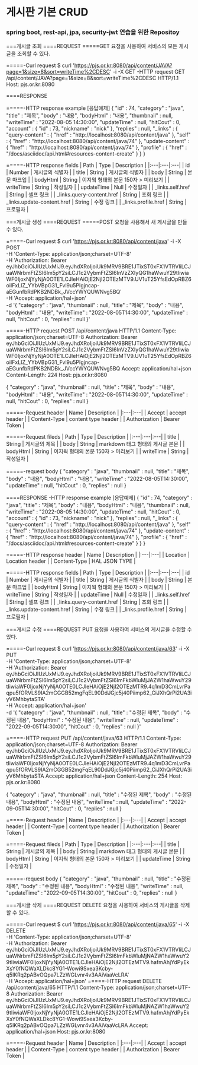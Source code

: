 # 게시판 기본 CRUD

### spring boot, rest-api, jpa, security-jwt 연습을 위한 Repositoy

===게시글 조회
====REQUEST
=====GET 요청을 사용하여 서비스의 모든 게시글을 조회할 수 있다.


=====-Curl request
$ curl 'https://pjs.or.kr:8080/api/content/JAVA?page=1&size=8&sort=writeTime%2CDESC' -i -X GET
-HTTP request
GET /api/content/JAVA?page=1&size=8&sort=writeTime%2CDESC HTTP/1.1
Host: pjs.or.kr:8080



====RESPONSE

=====-HTTP response example [응답예제]
{
  "id" : 74,
  "category" : "java",
  "title" : "제목",
  "body" : "내용",
  "bodyHtml" : "내용",
  "thumbnail" : null,
  "writeTime" : "2022-08-05 14:30:00",
  "updateTime" : null,
  "hitCout" : 0,
  "account" : {
    "id" : 73,
    "nickname" : "nick"
  },
  "replies" : null,
  "_links" : {
    "query-content" : {
      "href" : "http://localhost:8080/api/content/java"
    },
    "self" : {
      "href" : "http://localhost:8080/api/content/java/74"
    },
    "update-content" : {
      "href" : "http://localhost:8080/api/content/java/74"
    },
    "profile" : {
      "href" : "/docs/asciidoc/api.html#resources-content-create"
    }
  }
}


=====-HTTP response fields
| Path | Type | Description |
|:---|:---|:---|
| id | Number | 게시글의 식별자 |
| title | String | 게시글의 식별자 |
| body | String | 본문 마크업 |
| bodyHtml | String | 이지웍 형태의 본문 150자 > 미리보기 |
| writeTime | String | 작성일자 |
| updateTime | Null | 수정일자 |
| _links.self.href | String | 셀프 링크 |
| _links.query-content.href | String | 조회 링크 |
| _links.update-content.href | String | 수정 링크 |
| _links.profile.href | String | 프로필자 |



===게시글 생성
====REQUEST
=====POST 요청을 사용해서 새 게시글을 만들 수 있다.

=====-Curl request
$ curl 'https://pjs.or.kr:8080/api/content/java' -i -X POST \
    -H 'Content-Type: application/json;charset=UTF-8' \
    -H 'Authorization: Bearer eyJhbGciOiJIUzUxMiJ9.eyJhdXRoIjoiUk9MRV9BRE1JTixST0xFX1VTRVIiLCJuaWNrbmFtZSI6Im5pY2siLCJ1c2VybmFtZSI6InVzZXIyQG1haWwuY29tIiwiaWF0IjoxNjYyNjA0OTE1LCJleHAiOjE2NjI2OTEzMTV9.UV1uT25YfsEdOpRBZ6oiIFxLIZ_YYbVBpG31_Fvl9u5PIgjncap-aEGunfbRdPKB2NDBk_JVccYWYQUWNvg5BQ' \
    -H 'Accept: application/hal+json' \
    -d '{
  "category" : "java",
  "thumbnail" : null,
  "title" : "제목",
  "body" : "내용",
  "bodyHtml" : "내용",
  "writeTime" : "2022-08-05T14:30:00",
  "updateTime" : null,
  "hitCout" : 0,
  "replies" : null
}'



=====-HTTP request
POST /api/content/java HTTP/1.1
Content-Type: application/json;charset=UTF-8
Authorization: Bearer eyJhbGciOiJIUzUxMiJ9.eyJhdXRoIjoiUk9MRV9BRE1JTixST0xFX1VTRVIiLCJuaWNrbmFtZSI6Im5pY2siLCJ1c2VybmFtZSI6InVzZXIyQG1haWwuY29tIiwiaWF0IjoxNjYyNjA0OTE1LCJleHAiOjE2NjI2OTEzMTV9.UV1uT25YfsEdOpRBZ6oiIFxLIZ_YYbVBpG31_Fvl9u5PIgjncap-aEGunfbRdPKB2NDBk_JVccYWYQUWNvg5BQ
Accept: application/hal+json
Content-Length: 224
Host: pjs.or.kr:8080

{
  "category" : "java",
  "thumbnail" : null,
  "title" : "제목",
  "body" : "내용",
  "bodyHtml" : "내용",
  "writeTime" : "2022-08-05T14:30:00",
  "updateTime" : null,
  "hitCout" : 0,
  "replies" : null
}


=====-Request header
| Name | Description |
|:---|:---|
| Accept | accept header |
| Content-Type | content type header | 
| Authorization | Bearer Token |


=====-Request fileds
| Path | Type | Description |
|:---|:---|:---|
| title | String | 게시글의 제목 |
| body | String | markdown 태그 형태의 게시글 본문 |
| bodyHtml | String | 이지웍 형태의 본문 150자 > 미리보기 |
| writeTime | String | 작성일자 |


=====-request body
{
  "category" : "java",
  "thumbnail" : null,
  "title" : "제목",
  "body" : "내용",
  "bodyHtml" : "내용",
  "writeTime" : "2022-08-05T14:30:00",
  "updateTime" : null,
  "hitCout" : 0,
  "replies" : null
}

====RESPONSE
-HTTP response example [응답예제]
{
  "id" : 74,
  "category" : "java",
  "title" : "제목",
  "body" : "내용",
  "bodyHtml" : "내용",
  "thumbnail" : null,
  "writeTime" : "2022-08-05 14:30:00",
  "updateTime" : null,
  "hitCout" : 0,
  "account" : {
    "id" : 73,
    "nickname" : "nick"
  },
  "replies" : null,
  "_links" : {
    "query-content" : {
      "href" : "http://localhost:8080/api/content/java"
    },
    "self" : {
      "href" : "http://localhost:8080/api/content/java/74"
    },
    "update-content" : {
      "href" : "http://localhost:8080/api/content/java/74"
    },
    "profile" : {
      "href" : "/docs/asciidoc/api.html#resources-content-create"
    }
  }
}

=====-HTTP response header
| Name | Description |
|:---|:---|
| Location | Location header |
| Content-Type | HAL JSON TYPE |


=====-HTTP response fields
| Path | Type | Description |
|:---|:---|:---|
| id | Number | 게시글의 식별자 |
| title | String | 게시글의 식별자 |
| body | String | 본문 마크업 |
| bodyHtml | String | 이지웍 형태의 본문 150자 > 미리보기 |
| writeTime | String | 작성일자 |
| updateTime | Null | 수정일자 |
| _links.self.href | String | 셀프 링크 |
| _links.query-content.href | String | 조회 링크 |
| _links.update-content.href | String | 수정 링크 |
| _links.profile.href | String | 프로필자 |




===게시글 수정
====REQUEST
PUT 요청을 사용하여 서비스의 게시글을 수정할 수 있다.

=====-Curl request
$ curl 'https://pjs.or.kr:8080/api/content/java/63' -i -X PUT \
    -H 'Content-Type: application/json;charset=UTF-8' \
    -H 'Authorization: Bearer eyJhbGciOiJIUzUxMiJ9.eyJhdXRoIjoiUk9MRV9BRE1JTixST0xFX1VTRVIiLCJuaWNrbmFtZSI6Im5pY2siLCJ1c2VybmFtZSI6ImFkbWluMjJAZW1haWwuY29tIiwiaWF0IjoxNjYyNjA0OTE0LCJleHAiOjE2NjI2OTEzMTR9.4q1mD3CmLvrPaqpu5fORVLS9IA2mCGGB52mgFqEL90DdJGjc5j40Piimp62_CiJXhQrPi2UA3iyV6MhbytaSTA' \
    -H 'Accept: application/hal+json' \
    -d '{
  "category" : "java",
  "thumbnail" : null,
  "title" : "수정된 제목",
  "body" : "수정된 내용",
  "bodyHtml" : "수정된 내용",
  "writeTime" : null,
  "updateTime" : "2022-09-05T14:30:00",
  "hitCout" : 0,
  "replies" : null
}'


=====-HTTP request
PUT /api/content/java/63 HTTP/1.1
Content-Type: application/json;charset=UTF-8
Authorization: Bearer eyJhbGciOiJIUzUxMiJ9.eyJhdXRoIjoiUk9MRV9BRE1JTixST0xFX1VTRVIiLCJuaWNrbmFtZSI6Im5pY2siLCJ1c2VybmFtZSI6ImFkbWluMjJAZW1haWwuY29tIiwiaWF0IjoxNjYyNjA0OTE0LCJleHAiOjE2NjI2OTEzMTR9.4q1mD3CmLvrPaqpu5fORVLS9IA2mCGGB52mgFqEL90DdJGjc5j40Piimp62_CiJXhQrPi2UA3iyV6MhbytaSTA
Accept: application/hal+json
Content-Length: 254
Host: pjs.or.kr:8080

{
  "category" : "java",
  "thumbnail" : null,
  "title" : "수정된 제목",
  "body" : "수정된 내용",
  "bodyHtml" : "수정된 내용",
  "writeTime" : null,
  "updateTime" : "2022-09-05T14:30:00",
  "hitCout" : 0,
  "replies" : null
}


=====-Request header
| Name | Description |
|:---|:---|
| Accept | accept header |
| Content-Type | content type header | 
| Authorization | Bearer Token |


=====-Request fileds
| Path | Type | Description |
|:---|:---|:---|
| title | String | 게시글의 제목 |
| body | String | markdown 태그 형태의 게시글 본문 |
| bodyHtml | String | 이지웍 형태의 본문 150자 > 미리보기 |
| updateTime | String | 수정일자 |


=====-request body
{
  "category" : "java",
  "thumbnail" : null,
  "title" : "수정된 제목",
  "body" : "수정된 내용",
  "bodyHtml" : "수정된 내용",
  "writeTime" : null,
  "updateTime" : "2022-09-05T14:30:00",
  "hitCout" : 0,
  "replies" : null
}



===게시글 삭제
====REQUEST
DELETE 요청을 사용하여 서비스의 게시글을 삭제할 수 있다.

=====-Curl request
$ curl 'https://pjs.or.kr:8080/api/content/java/65' -i -X DELETE \
    -H 'Content-Type: application/json;charset=UTF-8' \
    -H 'Authorization: Bearer eyJhbGciOiJIUzUxMiJ9.eyJhdXRoIjoiUk9MRV9BRE1JTixST0xFX1VTRVIiLCJuaWNrbmFtZSI6Im5pY2siLCJ1c2VybmFtZSI6ImFkbWluMjNAZW1haWwuY29tIiwiaWF0IjoxNjYyNjA0OTE1LCJleHAiOjE2NjI2OTEzMTV9.hafmAhjYdPyEkXsY0fNQWaXLDkc8YG1-Wowi9Sxea3Kcby-q5lKRq2pABvOQpa7LZzWGLvnr4v3AAiVaaVcLRA' \
    -H 'Accept: application/hal+json'
=====-HTTP request
DELETE /api/content/java/65 HTTP/1.1
Content-Type: application/json;charset=UTF-8
Authorization: Bearer eyJhbGciOiJIUzUxMiJ9.eyJhdXRoIjoiUk9MRV9BRE1JTixST0xFX1VTRVIiLCJuaWNrbmFtZSI6Im5pY2siLCJ1c2VybmFtZSI6ImFkbWluMjNAZW1haWwuY29tIiwiaWF0IjoxNjYyNjA0OTE1LCJleHAiOjE2NjI2OTEzMTV9.hafmAhjYdPyEkXsY0fNQWaXLDkc8YG1-Wowi9Sxea3Kcby-q5lKRq2pABvOQpa7LZzWGLvnr4v3AAiVaaVcLRA
Accept: application/hal+json
Host: pjs.or.kr:8080

=====-Request header
| Name | Description |
|:---|:---|
| Accept | accept header |
| Content-Type | content type header | 
| Authorization | Bearer Token |
